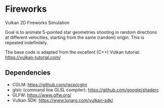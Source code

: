 # Fireworks
Vulkan 2D Fireworks Simulation

Goal is to animate 5-pointed star geometries shooting in random directions at different velocities, starting from the same (random) origin. This is repeated indefinitely.

The base code is adapted from the excellent (C++) Vulkan tutorial: https://vulkan-tutorial.com/
 
## Dependencies
- CGLM: https://github.com/recp/cglm
- glslc (command line GLSL compiler): https://github.com/google/shaderc
- GLFW:  https://www.glfw.org/
- Vulkan SDK: https://www.lunarg.com/vulkan-sdk/
